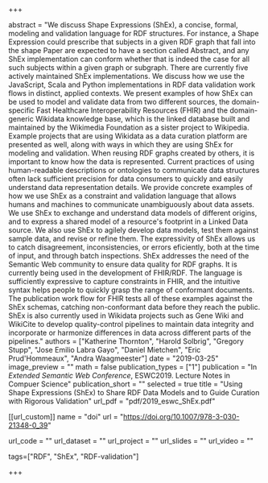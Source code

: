 +++

abstract = "We discuss Shape Expressions (ShEx), a concise, formal, modeling and validation language for RDF structures. For instance, a Shape Expression could prescribe that subjects in a given RDF graph that fall into the shape Paper are expected to have a section called Abstract, and any ShEx implementation can conform whether that is indeed the case for all such subjects within a given graph or subgraph. There are currently five actively maintained ShEx implementations. We discuss how we use the JavaScript, Scala and Python implementations in RDF data validation work flows in distinct, applied contexts. We present examples of how ShEx can be used to model and validate data from two different sources, the domain-specific Fast Healthcare Interoperability Resources (FHIR) and the domain-generic Wikidata knowledge base, which is the linked database built and maintained by the Wikimedia Foundation as a sister project to Wikipedia. Example projects that are using Wikidata as a data curation platform are presented as well, along with ways in which they are using ShEx for modeling and validation. When reusing RDF graphs created by others, it is important to know how the data is represented. Current practices of using human-readable descriptions or ontologies to communicate data structures often lack sufficient precision for data consumers to quickly and easily understand data representation details. We provide concrete examples of how we use ShEx as a constraint and validation language that allows humans and machines to communicate unambiguously about data assets. We use ShEx to exchange and understand data models of different origins, and to express a shared model of a resource's footprint in a Linked Data source. We also use ShEx to agilely develop data models, test them against sample data, and revise or refine them. The expressivity of ShEx allows us to catch disagreement, inconsistencies, or errors eficiently, both at the time of input, and through batch inspections. ShEx addresses the need of the Semantic Web community to ensure data quality for RDF graphs. It is currently being used in the development of FHIR/RDF. The language is sufficiently expressive to capture constraints in FHIR, and the intuitive syntax helps people to quickly grasp the range of conformant documents. The publication work flow for FHIR tests all of these examples against the ShEx schemas, catching non-conformant data before they reach the public. ShEx is also currently used in Wikidata projects such as Gene Wiki and WikiCite to develop quality-control pipelines to maintain data integrity and incorporate or harmonize differences in data across different parts of the pipelines."
authors = ["Katherine Thornton", "Harold Solbrig", "Gregory Stupp", "Jose Emilio Labra Gayo", "Daniel Mietchen", "Eric Prud'Hommeaux", "Andra Waagmeester"]
date = "2019-03-25"
image_preview = ""
math = false
publication_types = ["1"]
publication = "In *Extended Semantic Web Conference*, ESWC2019. Lecture Notes in Compuer Science"
publication_short = ""
selected = true
title = "Using Shape Expressions (ShEx) to Share RDF Data Models and to Guide Curation with Rigorous Validation"
url_pdf = "pdf/2019_eswc_ShEx.pdf"

[[url_custom]]
name = "doi"
url = "https://doi.org/10.1007/978-3-030-21348-0_39"

url_code = ""
url_dataset = ""
url_project = ""
url_slides = ""
url_video = ""

tags=["RDF", "ShEx", "RDF-validation"]

+++